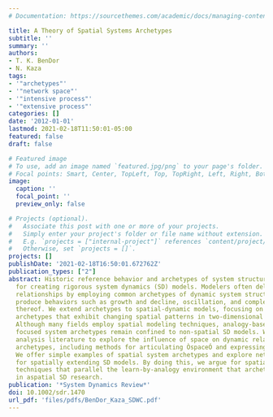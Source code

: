 ```yaml
---
# Documentation: https://sourcethemes.com/academic/docs/managing-content/

title: A Theory of Spatial Systems Archetypes
subtitle: ''
summary: ''
authors:
- T. K. BenDor
- N. Kaza
tags:
- '"archetypes"'
- '"network space"'
- '"intensive process"'
- '"extensive process"'
categories: []
date: '2012-01-01'
lastmod: 2021-02-18T11:50:01-05:00
featured: false
draft: false

# Featured image
# To use, add an image named `featured.jpg/png` to your page's folder.
# Focal points: Smart, Center, TopLeft, Top, TopRight, Left, Right, BottomLeft, Bottom, BottomRight.
image:
  caption: ''
  focal_point: ''
  preview_only: false

# Projects (optional).
#   Associate this post with one or more of your projects.
#   Simply enter your project's folder or file name without extension.
#   E.g. `projects = ["internal-project"]` references `content/project/deep-learning/index.md`.
#   Otherwise, set `projects = []`.
projects: []
publishDate: '2021-02-18T16:50:01.672762Z'
publication_types: ["2"]
abstract: Historic reference behavior and archetypes of system structure are key tools
  for creating rigorous system dynamics (SD) models. Modelers often delineate causal
  relationships by employing common archetypes of dynamic system structure, which
  produce behaviors such as growth and decline, oscillation, and complex combinations
  thereof. We extend archetypes to spatial-dynamic models, focusing on structural
  archetypes that exhibit changing spatial patterns in two-dimensional landscapes.
  Although many fields employ spatial modeling techniques, analogy-based, causally
  focused system archetypes remain confined to non-spatial SD models. We draw on spatial
  analysis literature to explore the influence of space on dynamic relationships and
  archetypes, including methods for articulating ÒspaceÓ and expressing feedback.
  We offer simple examples of spatial system archetypes and explore network structures
  for spatially extending SD models. By doing this, we argue for spatial modeling
  techniques that parallel the learn-by-analogy environment that archetypes have promoted
  in aspatial SD research.
publication: '*System Dynamics Review*'
doi: 10.1002/sdr.1470
url_pdf: 'files/pdfs/BenDor_Kaza_SDWC.pdf'
---
```

